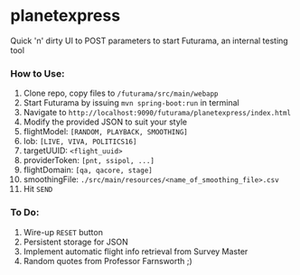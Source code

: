 # planetexpress
Quick 'n' dirty UI to POST parameters to start Futurama, an internal testing tool

### How to Use:
1. Clone repo, copy files to ```/futurama/src/main/webapp```
1. Start Futurama by issuing ```mvn spring-boot:run``` in terminal
1. Navigate to ```http://localhost:9090/futurama/planetexpress/index.html```
1. Modify the provided JSON to suit your style
 1. flightModel: ```[RANDOM, PLAYBACK, SMOOTHING]```
 1. lob: ```[LIVE, VIVA, POLITICS16]```
 1. targetUUID: ```<flight_uuid>```
 1. providerToken: ```[pnt, ssipol, ...]```
 1. flightDomain: ```[qa, qacore, stage]```
 1. smoothingFile: ```./src/main/resources/<name_of_smoothing_file>.csv```
1. Hit ```SEND```

### To Do:
1. Wire-up ```RESET``` button
1. Persistent storage for JSON
1. Implement automatic flight info retrieval from Survey Master
1. Random quotes from Professor Farnsworth ;)
